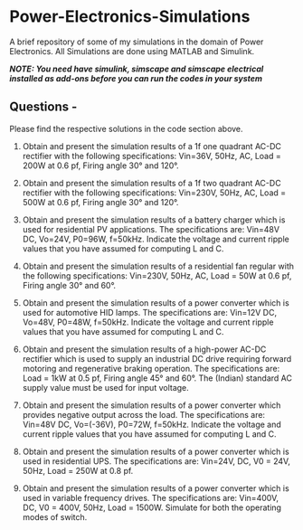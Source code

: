 # Power-Electronics-Simulations
A brief repository of some of my simulations in the domain of Power Electronics. All Simulations are done using MATLAB and Simulink.

***NOTE: You need have simulink, simscape and simscape electrical installed as add-ons before you can run the codes in your system***

## Questions -

Please find the respective solutions in the code section above.

1. Obtain and present the simulation results of a 1f one quadrant AC-DC rectifier with the following specifications: Vin=36V, 50Hz, AC, Load = 200W at 0.6 pf, Firing angle 30° and 120°.

2. Obtain and present the simulation results of a 1f two quadrant AC-DC rectifier with the following specifications: Vin=230V, 50Hz, AC, Load = 500W at 0.6 pf, Firing angle 30° and 120°.

3. Obtain and present the simulation results of a battery charger which is used for residential PV applications. The specifications are: Vin=48V DC, Vo=24V, P0=96W, f=50kHz. Indicate the voltage and current ripple values that you have assumed for computing L and C.

4. Obtain and present the simulation results of a residential fan regular with the following specifications: Vin=230V, 50Hz, AC, Load = 50W at 0.6 pf, Firing angle 30° and 60°.

5. Obtain and present the simulation results of a power converter which is used for automotive HID lamps. The specifications are: Vin=12V DC, Vo=48V, P0=48W, f=50kHz. Indicate the voltage and current ripple values that you have assumed for computing L and C.

6. Obtain and present the simulation results of a high-power AC-DC rectifier which is used to supply an industrial DC drive requiring forward motoring and regenerative braking operation. The specifications are: Load = 1kW at 0.5 pf, Firing angle 45° and 60°. The (Indian) standard AC supply value must be used for input voltage.

7. Obtain and present the simulation results of a power converter which provides negative output across the load. The specifications are: Vin=48V DC, Vo=(-36V), P0=72W, f=50kHz. Indicate the voltage and current ripple values that you have assumed for computing L and C.

8. Obtain and present the simulation results of a power converter which is used in residential UPS. The specifications are: Vin=24V, DC, V0 = 24V, 50Hz, Load = 250W at 0.8 pf.

9. Obtain and present the simulation results of a power converter which is used in variable frequency drives. The specifications are: Vin=400V, DC, V0 = 400V, 50Hz, Load = 1500W. Simulate for both the operating modes of switch.
